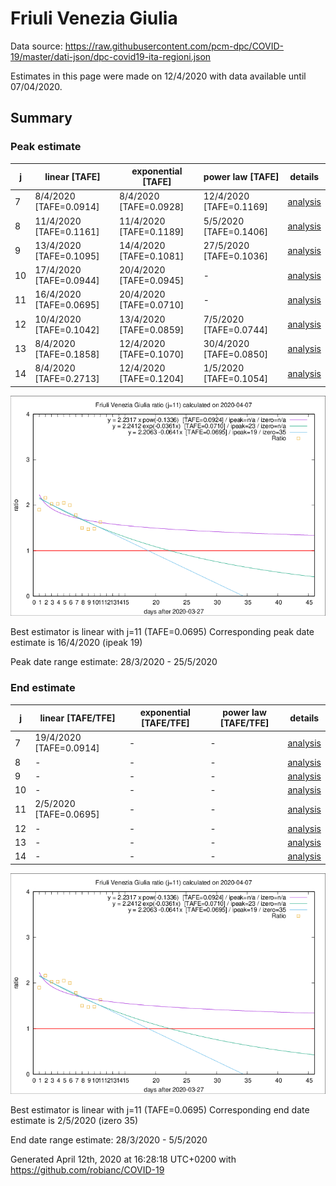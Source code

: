 # Friuli Venezia Giulia


Data source: https://raw.githubusercontent.com/pcm-dpc/COVID-19/master/dati-json/dpc-covid19-ita-regioni.json

Estimates in this page were made on 12/4/2020 with data available until 07/04/2020.


## Summary 

### Peak estimate 
|j|linear [TAFE]|exponential [TAFE]|power law [TAFE]|details|
|---|----|-----------|---------|-------|
|7|8/4/2020 [TAFE=0.0914]|8/4/2020 [TAFE=0.0928]|12/4/2020 [TAFE=0.1169]|[analysis](COVID-19_friuli_venezia_giulia_j7_2020-04-07.md)|
|8|11/4/2020 [TAFE=0.1161]|11/4/2020 [TAFE=0.1189]|5/5/2020 [TAFE=0.1406]|[analysis](COVID-19_friuli_venezia_giulia_j8_2020-04-07.md)|
|9|13/4/2020 [TAFE=0.1095]|14/4/2020 [TAFE=0.1081]|27/5/2020 [TAFE=0.1036]|[analysis](COVID-19_friuli_venezia_giulia_j9_2020-04-07.md)|
|10|17/4/2020 [TAFE=0.0944]|20/4/2020 [TAFE=0.0945]|-|[analysis](COVID-19_friuli_venezia_giulia_j10_2020-04-07.md)|
|11|16/4/2020 [TAFE=0.0695]|20/4/2020 [TAFE=0.0710]|-|[analysis](COVID-19_friuli_venezia_giulia_j11_2020-04-07.md)|
|12|10/4/2020 [TAFE=0.1042]|13/4/2020 [TAFE=0.0859]|7/5/2020 [TAFE=0.0744]|[analysis](COVID-19_friuli_venezia_giulia_j12_2020-04-07.md)|
|13|8/4/2020 [TAFE=0.1858]|12/4/2020 [TAFE=0.1070]|30/4/2020 [TAFE=0.0850]|[analysis](COVID-19_friuli_venezia_giulia_j13_2020-04-07.md)|
|14|8/4/2020 [TAFE=0.2713]|12/4/2020 [TAFE=0.1204]|1/5/2020 [TAFE=0.1054]|[analysis](COVID-19_friuli_venezia_giulia_j14_2020-04-07.md)|

![best peak estimate](COVID-19_friuli_venezia_giulia_j11_2020-04-07.png)

Best estimator is linear with j=11 (TAFE=0.0695)
Corresponding peak date estimate is 16/4/2020 (ipeak 19)


Peak date range estimate: 28/3/2020 - 25/5/2020

### End estimate 
|j|linear [TAFE/TFE]|exponential [TAFE/TFE]|power law [TAFE/TFE]|details|
|---|----|-----------|---------|-------|
|7|19/4/2020 [TAFE=0.0914]|-|-|[analysis](COVID-19_friuli_venezia_giulia_j7_2020-04-07.md)|
|8|-|-|-|[analysis](COVID-19_friuli_venezia_giulia_j8_2020-04-07.md)|
|9|-|-|-|[analysis](COVID-19_friuli_venezia_giulia_j9_2020-04-07.md)|
|10|-|-|-|[analysis](COVID-19_friuli_venezia_giulia_j10_2020-04-07.md)|
|11|2/5/2020 [TAFE=0.0695]|-|-|[analysis](COVID-19_friuli_venezia_giulia_j11_2020-04-07.md)|
|12|-|-|-|[analysis](COVID-19_friuli_venezia_giulia_j12_2020-04-07.md)|
|13|-|-|-|[analysis](COVID-19_friuli_venezia_giulia_j13_2020-04-07.md)|
|14|-|-|-|[analysis](COVID-19_friuli_venezia_giulia_j14_2020-04-07.md)|

![best zero estimate](COVID-19_friuli_venezia_giulia_j11_2020-04-07.png)

Best estimator is linear with j=11 (TAFE=0.0695)
Corresponding end date estimate is 2/5/2020 (izero 35)


End date range estimate: 28/3/2020 - 5/5/2020

Generated April 12th, 2020 at 16:28:18 UTC+0200 with https://github.com/robianc/COVID-19
